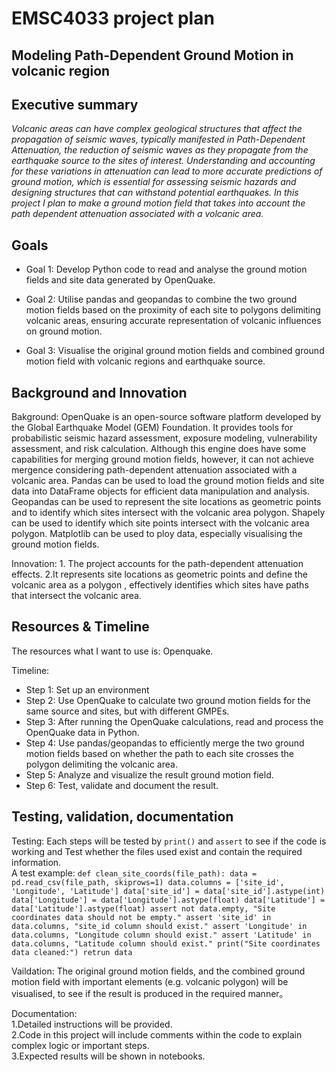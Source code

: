 # EMSC4033 project plan

## Modeling Path-Dependent Ground Motion in volcanic region

## Executive summary
_Volcanic areas can have complex geological structures that affect the propagation of seismic waves, typically manifested in Path-Dependent Attenuation, the reduction of seismic waves as they propagate from the earthquake source to the sites of interest.
Understanding and accounting for these variations in attenuation can lead to more accurate predictions of ground motion, which is essential for assessing seismic hazards and designing structures that can withstand potential earthquakes.
In this project I plan to  make a ground motion field that takes into account the  path dependent attenuation associated with a volcanic area._

## Goals

- Goal 1: Develop Python code to read and analyse the ground motion fields and site data generated by OpenQuake.

- Goal 2: Utilise pandas and geopandas to combine the two ground motion fields based on the proximity of each site to polygons delimiting volcanic areas, ensuring accurate representation of volcanic influences on ground motion.

- Goal 3: Visualise the original ground motion fields and combined ground motion field with volcanic regions and earthquake source.


## Background and Innovation  

Bakground: OpenQuake is an open-source software platform developed by the Global Earthquake Model (GEM) Foundation. It provides tools for probabilistic seismic hazard assessment, exposure modeling, vulnerability assessment, and risk calculation. Although this engine does have some capabilities for merging ground motion fields, however, it can not achieve mergence considering path-dependent attenuation associated with a volcanic area. Pandas can be used to load the ground motion fields and site data into DataFrame objects for efficient data manipulation and analysis. Geopandas can be used to represent the site locations as geometric points and to identify which sites intersect with the volcanic area polygon. Shapely can be used to identify which site points intersect with the volcanic area polygon. Matplotlib can be used to ploy data, especially visualising the ground motion fields.

Innovation: 1. The project accounts for the path-dependent attenuation effects. 2.It represents site locations as geometric points and define the volcanic area as a polygon , effectively identifies which sites have paths that intersect the volcanic area.

## Resources & Timeline

The resources what I want to use is: Openquake.

Timeline:
- Step 1: Set up an environment
- Step 2: Use OpenQuake to calculate two ground motion fields for the same source and sites, but with different GMPEs.
- Step 3: After running the OpenQuake calculations, read and process the OpenQuake data in Python.
- Step 4: Use pandas/geopandas to efficiently merge the two ground motion fields based on whether the path to each site crosses the polygon delimiting the volcanic area.
- Step 5: Analyze and visualize the result ground motion field.
- Step 6: Test, validate and document the result. 

## Testing, validation, documentation

Testing: Each steps will be tested by `print()` and `assert` to see if the code is working and Test whether the files used exist and contain the required information.  
  A test example: `def clean_site_coords(file_path):
    data = pd.read_csv(file_path, skiprows=1)
    data.columns = ['site_id', 'Longitude', 'Latitude']
    data['site_id'] = data['site_id'].astype(int)
    data['Longitude'] = data['Longitude'].astype(float)
    data['Latitude'] = data['Latitude'].astype(float)
    assert not data.empty, "Site coordinates data should not be empty."
    assert 'site_id' in data.columns, "site_id column should exist."
    assert 'Longitude' in data.columns, "Longitude column should exist."
    assert 'Latitude' in data.columns, "Latitude column should exist."
    print("Site coordinates data cleaned:")
    retrun data`


Vaildation: The original ground motion fields, and the combined ground motion field with important elements (e.g. volcanic polygon) will be visualised, to see if the result is produced in the required manner。


Documentation:  
1.Detailed instructions will be provided.  
2.Code in this project will include comments within the code to explain complex logic or important steps.  
3.Expected results will be shown in notebooks.
